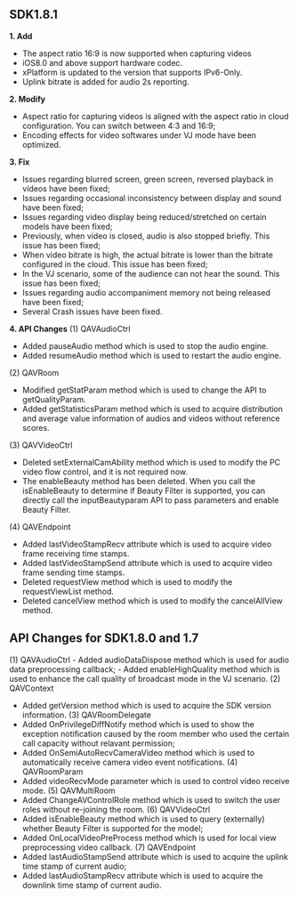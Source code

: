 ## SDK1.8.1
**1. Add**
- The aspect ratio 16:9 is now supported when capturing videos
- iOS8.0 and above support hardware codec.
- xPlatform is updated to the version that supports IPv6-Only.
- Uplink bitrate is added for audio 2s reporting.

**2. Modify**
- Aspect ratio for capturing videos is aligned with the aspect ratio in cloud configuration. You can switch between 4:3 and 16:9;
- Encoding effects for video softwares under VJ mode have been optimized.

**3. Fix**
- Issues regarding blurred screen, green screen, reversed playback in videos have been fixed;
- Issues regarding occasional inconsistency between display and sound have been fixed;
- Issues regarding video display being reduced/stretched on certain models have been fixed;
- Previously, when video is closed, audio is also stopped briefly. This issue has been fixed;
- When video bitrate is high, the actual bitrate is lower than the bitrate configured in the cloud. This issue has been fixed;
- In the VJ scenario, some of the audience can not hear the sound. This issue has been fixed;
- Issues regarding audio accompaniment memory not being released have been fixed;
- Several Crash issues have been fixed.

**4. API Changes**
(1) QAVAudioCtrl
- Added pauseAudio method which is used to stop the audio engine.
- Added resumeAudio method which is used to restart the audio engine.

(2) QAVRoom
- Modified getStatParam method which is used to change the API to getQualityParam.
- Added getStatisticsParam method which is used to acquire distribution and average value information of audios and videos without reference scores.

(3) QAVVideoCtrl
- Deleted setExternalCamAbility method which is used to modify the PC video flow control, and it is not required now.
- The enableBeauty method has been deleted. When you call the isEnableBeauty to determine if Beauty Filter is supported, you can directly call the inputBeautyparam API to pass parameters and enable Beauty Filter.

(4) QAVEndpoint 
- Added lastVideoStampRecv attribute which is used to acquire video frame receiving time stamps.
- Added lastVideoStampSend attribute which is used to acquire video frame sending time stamps.
- Deleted requestView method which is used to modify the requestViewList method.
- Deleted cancelView method which is used to modify the cancelAllView method.

## API Changes for SDK1.8.0 and 1.7
(1) QAVAudioCtrl
	- Added audioDataDispose method which is used for audio data preprocessing callback;
	- Added enableHighQuality method which is used to enhance the call quality of broadcast mode in the VJ scenario.
(2) QAVContext
 - Added getVersion method which is used to acquire the SDK version information.
(3) QAVRoomDelegate
 - Added OnPrivilegeDiffNotify method which is used to show the exception notification caused by the room member who used the certain call capacity without relavant permission;
 - Added OnSemiAutoRecvCameraVideo method which is used to automatically receive camera video event notifications.
(4) QAVRoomParam
 - Added videoRecvMode parameter which is used to control video receive mode.
(5) QAVMultiRoom
 - Added ChangeAVControlRole method which is used to switch the user roles without re-joining the room.
(6) QAVVideoCtrl
 - Added isEnableBeauty method which is used to query (externally) whether Beauty Filter is supported for the model;
 - Added OnLocalVideoPreProcess method which is used for local view preprocessing video callback.
(7) QAVEndpoint 
 - Added lastAudioStampSend attribute which is used to acquire the uplink time stamp of current audio;
 - Added lastAudioStampRecv attribute which is used to acquire the downlink time stamp of current audio.                       

